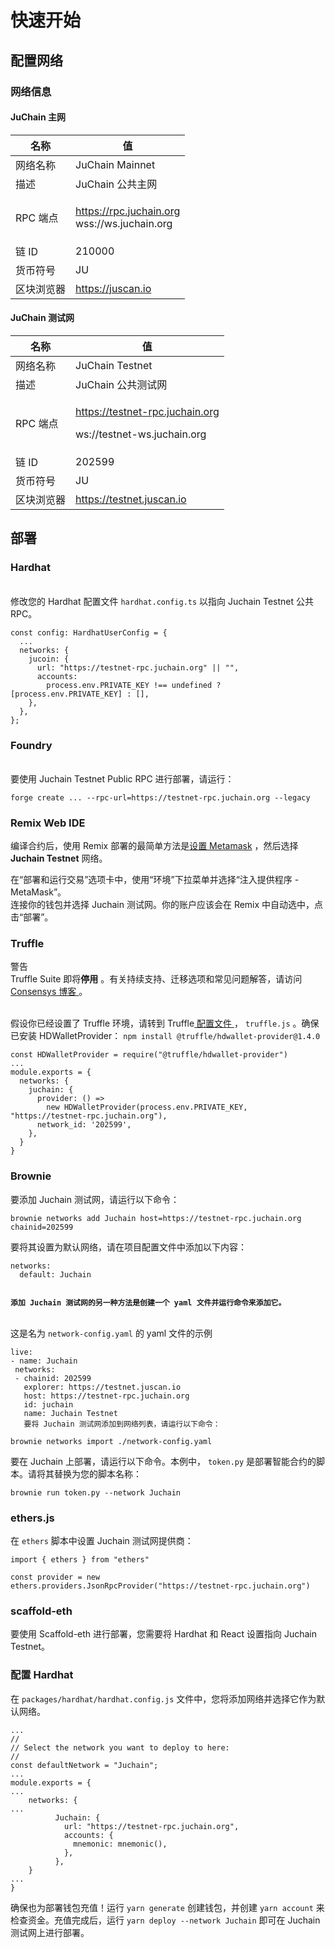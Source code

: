 # 快速开始

## 配置网络

### 网络信息

#### JuChain 主网

| 名称     | 值                                                      |
| ------ | ------------------------------------------------------ |
| 网络名称   | JuChain Mainnet                                        |
| 描述     | JuChain 公共主网                                           |
| RPC 端点 | <p>https://rpc.juchain.org<br>wss://ws.juchain.org</p> |
| 链 ID   | 210000                                                 |
| 货币符号   | JU                                                     |
| 区块浏览器  | https://juscan.io                                      |

#### JuChain 测试网

| 名称     | 值                                                                         |
| ------ | ------------------------------------------------------------------------- |
| 网络名称   | JuChain Testnet                                                           |
| 描述     | JuChain 公共测试网                                                             |
| RPC 端点 | <p>https://testnet-rpc.juchain.org </p><p>ws://testnet-ws.juchain.org</p> |
| 链 ID   | 202599                                                                    |
| 货币符号   | JU                                                                        |
| 区块浏览器  | https://testnet.juscan.io                                                 |

## 部署

### **Hardhat​** &#x20;

\
修改您的 Hardhat 配置文件 `hardhat.config.ts` 以指向 Juchain Testnet 公共 RPC。

```
const config: HardhatUserConfig = {
  ...
  networks: {
    jucoin: {
      url: "https://testnet-rpc.juchain.org" || "",
      accounts:
        process.env.PRIVATE_KEY !== undefined ? [process.env.PRIVATE_KEY] : [],
    },
  },
};
```

### **Foundry​**&#x20;

\
要使用 Juchain Testnet Public RPC 进行部署，请运行：

```
forge create ... --rpc-url=https://testnet-rpc.juchain.org --legacy
```

### **Remix Web IDE​** &#x20;

编译合约后，使用 Remix 部署的最简单方法是[设置 Metamask](https://docs.bitlayer.org/user-guide/setup#metamask) ，然后选择 **Juchain Testnet** 网络。

在“部署和运行交易”选项卡中，使用“环境”下拉菜单并选择“注入提供程序 - MetaMask”。\
连接你的钱包并选择 Juchain 测试网。你的账户应该会在 Remix 中自动选中，点击“部署”。

### **Truffle​** &#x20;

警告\
Truffle Suite 即将**停用** 。有关持续支持、迁移选项和常见问题解答，请访问 [Consensys 博客 ](https://consensys.io/blog/consensys-announces-the-sunset-of-truffle-and-ganache-and-new-hardhat?utm_source=github\&utm_medium=referral\&utm_campaign=2023_Sep_truffle-sunset-2023_announcement_)。

\
假设你已经设置了 Truffle 环境，请转到 Truffle[ 配置文件 ](https://trufflesuite.com/docs/truffle/reference/configuration/)， `truffle.js` 。确保已安装 HDWalletProvider： `npm install @truffle/hdwallet-provider@1.4.0`

```
const HDWalletProvider = require("@truffle/hdwallet-provider")
...
module.exports = {
  networks: {
    juchain: {
      provider: () =>
        new HDWalletProvider(process.env.PRIVATE_KEY, "https://testnet-rpc.juchain.org"),
      network_id: '202599',
    },
  }
}
```

### **Brownie​**&#x20;

要添加 Juchain 测试网，请运行以下命令：

```
brownie networks add Juchain host=https://testnet-rpc.juchain.org chainid=202599 
```

要将其设置为默认网络，请在项目配置文件中添加以下内容：

```
networks:
  default: Juchain


```

<pre><code><strong>添加 Juchain 测试网的另一种方法是创建一个 yaml 文件并运行命令来添加它。
</strong></code></pre>

\
这是名为 `network-config.yaml` 的 yaml 文件的示例

```
live:
- name: Juchain
 networks:
 - chainid: 202599
   explorer: https://testnet.juscan.io
   host: https://testnet-rpc.juchain.org
   id: juchain
   name: Juchain Testnet
   要将 Juchain 测试网添加到网络列表，请运行以下命令：
```

```
brownie networks import ./network-config.yaml
```

要在 Juchain 上部署，请运行以下命令。本例中， `token.py` 是部署智能合约的脚本。请将其替换为您的脚本名称：

```
brownie run token.py --network Juchain
```

### **ethers.js​**&#x20;

在 `ethers` 脚本中设置 Juchain 测试网提供商：

```
import { ethers } from "ethers"

const provider = new ethers.providers.JsonRpcProvider("https://testnet-rpc.juchain.org")
```

### **scaffold-eth​**

要使用 Scaffold-eth 进行部署，您需要将 Hardhat 和 React 设置指向 Juchain Testnet。

### **配置 Hardhat​**&#x20;

在 `packages/hardhat/hardhat.config.js` 文件中，您将添加网络并选择它作为默认网络。

```
...
//
// Select the network you want to deploy to here:
//
const defaultNetwork = "Juchain";
...
module.exports = {
...
	networks: {
...
          Juchain: {
            url: "https://testnet-rpc.juchain.org",
            accounts: {
              mnemonic: mnemonic(),
            },
          },
	}
...
}
```

确保也为部署钱包充值！运行 `yarn generate` 创建钱包，并创建 `yarn account` 来检查资金。充值完成后，运行 `yarn deploy --network Juchain` 即可在 Juchain 测试网上进行部署。

